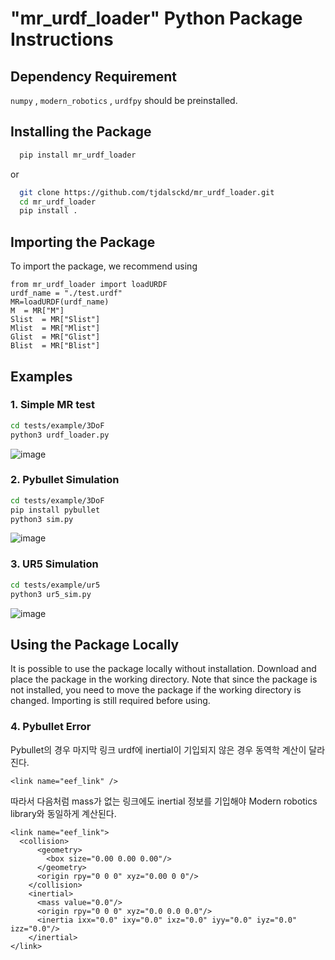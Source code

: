 # "mr_urdf_loader" Python Package Instructions #

## Dependency Requirement

`numpy` , `modern_robotics` , `urdfpy` should be preinstalled.

## Installing the Package ##
```bash
  pip install mr_urdf_loader
```

or

```bash
  git clone https://github.com/tjdalsckd/mr_urdf_loader.git
  cd mr_urdf_loader
  pip install .
```



## Importing the Package ##

To import the package, we recommend using

```
from mr_urdf_loader import loadURDF
urdf_name = "./test.urdf"
MR=loadURDF(urdf_name)
M  = MR["M"]
Slist  = MR["Slist"]
Mlist  = MR["Mlist"]
Glist  = MR["Glist"]
Blist  = MR["Blist"]

```


## Examples ##
### 1. Simple MR test
```bash
cd tests/example/3DoF
python3 urdf_loader.py
```
![image](https://user-images.githubusercontent.com/53217819/202921164-f450da46-58bd-4335-a0b7-018957b851b0.png)


### 2. Pybullet Simulation
```bash
cd tests/example/3DoF
pip install pybullet
python3 sim.py
```
![image](https://user-images.githubusercontent.com/53217819/202921126-a5c297fb-fd0f-4ef4-91fe-4e0b7821c516.png)


### 3. UR5 Simulation
```bash
cd tests/example/ur5
python3 ur5_sim.py
```
![image](https://user-images.githubusercontent.com/53217819/202973442-54be472e-c43e-4569-981f-bc87bf00b678.png)
## Using the Package Locally ##

It is possible to use the package locally without installation. Download and
place the package in the working directory. Note that since the package is 
not installed, you need to move the package if the working directory is
changed. Importing is still required before using.


### 4. Pybullet Error
Pybullet의 경우 마지막 링크 urdf에 inertial이 기입되지 않은 경우 동역학 계산이 달라진다.
```
<link name="eef_link" />

```
따라서 다음처럼 mass가 없는 링크에도 inertial 정보를 기입해야 Modern robotics library와 동일하게 계산된다.

```
<link name="eef_link">
  <collision>
      <geometry>
        <box size="0.00 0.00 0.00"/>
      </geometry>
      <origin rpy="0 0 0" xyz="0.00 0 0"/>
    </collision>
    <inertial>
      <mass value="0.0"/>
      <origin rpy="0 0 0" xyz="0.0 0.0 0.0"/>
      <inertia ixx="0.0" ixy="0.0" ixz="0.0" iyy="0.0" iyz="0.0" izz="0.0"/>
    </inertial>
</link>

```
